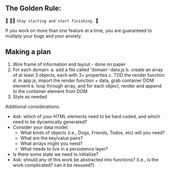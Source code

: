 ## The Golden Rule: 

🦸 🦸‍♂️ `Stop starting and start finishing.` 🏁

If you work on more than one feature at a time, you are guaranteed to multiply your bugs and your anxiety.

## Making a plan

1) Wire frame of information and layout - done on paper
2) For each domain:
    a. add a file called 'domain'-data.js
    b. create an array of at least 3 objects, each with 3+ properties
    c. TDD the render function 
    d. in app.js, import the render function + data, grab container DOM element
    e. loop through array, and for each object, render and append to the container element from DOM
3) Style as needed

Additional considerations:
- Ask: which of your HTML elements need to be hard coded, and which need to be dynamically generated?
- Consider your data model. 
  - What kinds of objects (i.e., Dogs, Friends, Todos, etc) will you need? 
  - What are the key/value pairs? 
  - What arrays might you need? 
  - What needs to live in a persistence layer?
- Is there some state we need to initialize?
- Ask: should any of this work be abstracted into functions? (i.e., is the work complicated? can it be resused?)
